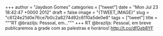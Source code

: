 
+++
author = "Jaydson Gomes"
categories = ["tweet"]
date = "Mon Jul 23 18:42:47 +0000 2012"
draft = false
image = "{TWEET_IMAGE}"
slug = "c6124e21d0e76ce7b0c2a8274d92c6110a5de0e8"
tags = ["tweet"]
title = """RT @braziljs: Pessoal, em..."""
+++
RT @braziljs: Pessoal, em breve publicaremos a grade com as palestras e horários! http://t.co/dfGxb8YF
